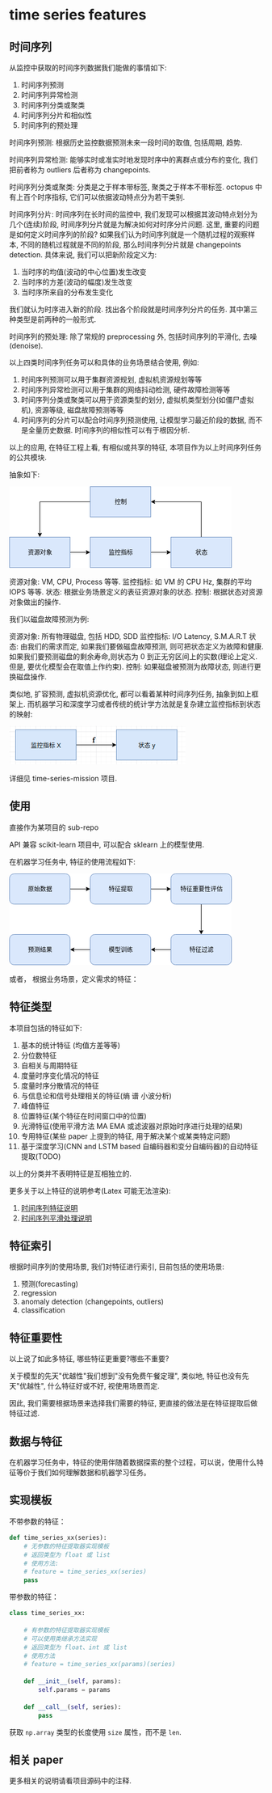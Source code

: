 # time series features

## 时间序列

从监控中获取的时间序列数据我们能做的事情如下:

1. 时间序列预测
2. 时间序列异常检测
3. 时间序列分类或聚类
4. 时间序列分片和相似性
5. 时间序列的预处理

时间序列预测: 根据历史监控数据预测未来一段时间的取值, 包括周期, 趋势.

时间序列异常检测: 能够实时或准实时地发现时序中的离群点或分布的变化, 我们把前者称为 outliers 后者称为 changepoints.

时间序列分类或聚类: 分类是之于样本带标签, 聚类之于样本不带标签. octopus 中有上百个时序指标, 它们可以依据波动特点分为若干类别.

时间序列分片: 时间序列在长时间的监控中, 我们发现可以根据其波动特点划分为几个(连续)阶段, 时间序列分片就是为解决如何对时序分片问题. 这里, 重要的问题是如何定义时间序列的阶段? 如果我们认为时间序列就是一个随机过程的观察样本, 不同的随机过程就是不同的阶段, 那么时间序列分片就是 changepoints detection. 具体来说, 我们可以把新阶段定义为:

1. 当时序的均值(波动的中心位置)发生改变
2. 当时序的方差(波动的幅度)发生改变
3. 当时序所来自的分布发生变化

我们就认为时序进入新的阶段. 找出各个阶段就是时间序列分片的任务. 其中第三种类型是前两种的一般形式.

时间序列的预处理: 除了常规的 preprocessing 外, 包括时间序列的平滑化, 去噪(denoise).

以上四类时间序列任务可以和具体的业务场景结合使用, 例如:

1. 时间序列预测可以用于集群资源规划, 虚拟机资源规划等等
2. 时间序列异常检测可以用于集群的网络抖动检测, 硬件故障检测等等
3. 时间序列分类或聚类可以用于资源类型的划分, 虚拟机类型划分(如僵尸虚拟机), 资源等级, 磁盘故障预测等等
4. 时间序列的分片可以配合时间序列预测使用, 让模型学习最近阶段的数据, 而不是全量历史数据. 时间序列的相似性可以有于根因分析.

以上的应用, 在特征工程上看, 有相似或共享的特征, 本项目作为以上时间序列任务的公共模块.

抽象如下:

![abs](./asset/abs.png)

资源对象: VM, CPU, Process 等等.
监控指标: 如 VM 的 CPU Hz, 集群的平均 IOPS 等等.
状态: 根据业务场景定义的表征资源对象的状态.
控制: 根据状态对资源对象做出的操作.

我们以磁盘故障预测为例:

资源对象: 所有物理磁盘, 包括 HDD, SDD
监控指标: I/O Latency, S.M.A.R.T
状态: 由我们的需求而定, 如果我们要做磁盘故障预测, 则可把状态定义为故障和健康.如果我们要预测磁盘的剩余寿命,则状态为 0 到正无穷区间上的实数(理论上定义. 但是, 要优化模型会在取值上作约束).
控制: 如果磁盘被预测为故障状态, 则进行更换磁盘操作.

类似地, 扩容预测, 虚拟机资源优化, 都可以看着某种时间序列任务, 抽象到如上框架上. 而机器学习和深度学习或者传统的统计学方法就是复杂建立监控指标到状态的映射:

![find-the-model](./asset/find-the-model.png)

详细见 time-series-mission 项目.

## 使用

直接作为某项目的 sub-repo

API 兼容 scikit-learn 项目中, 可以配合 sklearn 上的模型使用.

在机器学习任务中, 特征的使用流程如下:

![features-usage-flow](./asset/features-usage-flow.png)

或者， 根据业务场景，定义需求的特征：


## 特征类型

本项目包括的特征如下:
1. 基本的统计特征 (均值方差等等)
2. 分位数特征
2. 自相关与周期特征
3. 度量时序变化情况的特征
4. 度量时序分散情况的特征
5. 与信息论和信号处理相关的特征(熵 谱 小波分析)
6. 峰值特征
7. 位置特征(某个特征在时间窗口中的位置)
8. 光滑特征(使用平滑方法 MA EMA 或滤波器对原始时序进行处理的结果)
9. 专用特征(某些 paper 上提到的特征, 用于解决某个或某类特定问题)
10. 基于深度学习(CNN and LSTM based 自编码器和变分自编码器)的自动特征提取(TODO)

以上的分类并不表明特征是互相独立的.

更多关于以上特征的说明参考(Latex 可能无法渲染):

1. [时间序列特征说明](./md/time-series-features.md)
2. [时间序列平滑处理说明](./md/time-series-smoothing.md)

## 特征索引

根据时间序列的使用场景, 我们对特征进行索引, 目前包括的使用场景:

1. 预测(forecasting)
2. regression
3. anomaly detection (changepoints, outliers)
4. classification

## 特征重要性

以上说了如此多特征, 哪些特征更重要?哪些不重要?

关于模型的先天"优越性"我们想到"没有免费午餐定理", 类似地, 特征也没有先天"优越性", 什么特征好或不好, 视使用场景而定.

因此, 我们需要根据场景来选择我们需要的特征, 更直接的做法是在特征提取后做特征过滤.

## 数据与特征

在机器学习任务中，特征的使用伴随着数据探索的整个过程，可以说，使用什么特征等价于我们如何理解数据和机器学习任务。



## 实现模板

不带参数的特征：

```python
def time_series_xx(series):
    # 无参数的特征提取器实现模板
    # 返回类型为 float 或 list
    # 使用方法:
    # feature = time_series_xx(series)
    pass
```

带参数的特征：

```python
class time_series_xx:

    # 有参数的特征提取器实现模板
    # 可以使用类继承方法实现
    # 返回类型为 float、int 或 list
    # 使用方法
    # feature = time_series_xx(params)(series)
    
    def __init__(self, params):
        self.params = params

    def __call__(self, series):
        pass

```

获取 `np.array` 类型的长度使用 `size` 属性，而不是 `len`.

## 相关 paper

更多相关的说明请看项目源码中的注释.
